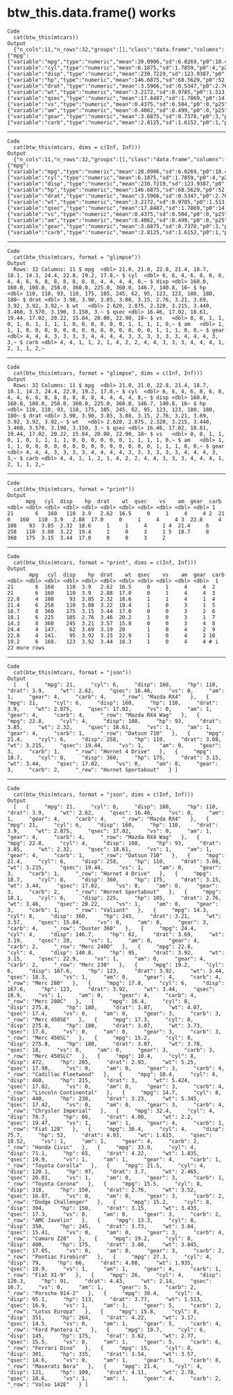 # btw_this.data.frame() works

    Code
      cat(btw_this(mtcars))
    Output
      {"n_cols":11,"n_rows":32,"groups":[],"class":"data.frame","columns":{"mpg":{"variable":"mpg","type":"numeric","mean":20.0906,"sd":6.0269,"p0":10.4,"p25":15.425,"p50":19.2,"p75":22.8,"p100":33.9},"cyl":{"variable":"cyl","type":"numeric","mean":6.1875,"sd":1.7859,"p0":4,"p25":4,"p50":6,"p75":8,"p100":8},"disp":{"variable":"disp","type":"numeric","mean":230.7219,"sd":123.9387,"p0":71.1,"p25":120.825,"p50":196.3,"p75":326,"p100":472},"hp":{"variable":"hp","type":"numeric","mean":146.6875,"sd":68.5629,"p0":52,"p25":96.5,"p50":123,"p75":180,"p100":335},"drat":{"variable":"drat","type":"numeric","mean":3.5966,"sd":0.5347,"p0":2.76,"p25":3.08,"p50":3.695,"p75":3.92,"p100":4.93},"wt":{"variable":"wt","type":"numeric","mean":3.2172,"sd":0.9785,"p0":1.513,"p25":2.5812,"p50":3.325,"p75":3.61,"p100":5.424},"qsec":{"variable":"qsec","type":"numeric","mean":17.8487,"sd":1.7869,"p0":14.5,"p25":16.8925,"p50":17.71,"p75":18.9,"p100":22.9},"vs":{"variable":"vs","type":"numeric","mean":0.4375,"sd":0.504,"p0":0,"p25":0,"p50":0,"p75":1,"p100":1},"am":{"variable":"am","type":"numeric","mean":0.4062,"sd":0.499,"p0":0,"p25":0,"p50":0,"p75":1,"p100":1},"gear":{"variable":"gear","type":"numeric","mean":3.6875,"sd":0.7378,"p0":3,"p25":3,"p50":4,"p75":4,"p100":5},"carb":{"variable":"carb","type":"numeric","mean":2.8125,"sd":1.6152,"p0":1,"p25":2,"p50":2,"p75":4,"p100":8}}}

---

    Code
      cat(btw_this(mtcars, dims = c(Inf, Inf)))
    Output
      {"n_cols":11,"n_rows":32,"groups":[],"class":"data.frame","columns":{"mpg":{"variable":"mpg","type":"numeric","mean":20.0906,"sd":6.0269,"p0":10.4,"p25":15.425,"p50":19.2,"p75":22.8,"p100":33.9},"cyl":{"variable":"cyl","type":"numeric","mean":6.1875,"sd":1.7859,"p0":4,"p25":4,"p50":6,"p75":8,"p100":8},"disp":{"variable":"disp","type":"numeric","mean":230.7219,"sd":123.9387,"p0":71.1,"p25":120.825,"p50":196.3,"p75":326,"p100":472},"hp":{"variable":"hp","type":"numeric","mean":146.6875,"sd":68.5629,"p0":52,"p25":96.5,"p50":123,"p75":180,"p100":335},"drat":{"variable":"drat","type":"numeric","mean":3.5966,"sd":0.5347,"p0":2.76,"p25":3.08,"p50":3.695,"p75":3.92,"p100":4.93},"wt":{"variable":"wt","type":"numeric","mean":3.2172,"sd":0.9785,"p0":1.513,"p25":2.5812,"p50":3.325,"p75":3.61,"p100":5.424},"qsec":{"variable":"qsec","type":"numeric","mean":17.8487,"sd":1.7869,"p0":14.5,"p25":16.8925,"p50":17.71,"p75":18.9,"p100":22.9},"vs":{"variable":"vs","type":"numeric","mean":0.4375,"sd":0.504,"p0":0,"p25":0,"p50":0,"p75":1,"p100":1},"am":{"variable":"am","type":"numeric","mean":0.4062,"sd":0.499,"p0":0,"p25":0,"p50":0,"p75":1,"p100":1},"gear":{"variable":"gear","type":"numeric","mean":3.6875,"sd":0.7378,"p0":3,"p25":3,"p50":4,"p75":4,"p100":5},"carb":{"variable":"carb","type":"numeric","mean":2.8125,"sd":1.6152,"p0":1,"p25":2,"p50":2,"p75":4,"p100":8}}}

---

    Code
      cat(btw_this(mtcars, format = "glimpse"))
    Output
      Rows: 32 Columns: 11 $ mpg  <dbl> 21.0, 21.0, 22.8, 21.4, 18.7, 18.1, 14.3, 24.4, 22.8, 19.2, 17.8,~ $ cyl  <dbl> 6, 6, 4, 6, 8, 6, 8, 4, 4, 6, 6, 8, 8, 8, 8, 8, 8, 4, 4, 4, 4, 8,~ $ disp <dbl> 160.0, 160.0, 108.0, 258.0, 360.0, 225.0, 360.0, 146.7, 140.8, 16~ $ hp   <dbl> 110, 110, 93, 110, 175, 105, 245, 62, 95, 123, 123, 180, 180, 180~ $ drat <dbl> 3.90, 3.90, 3.85, 3.08, 3.15, 2.76, 3.21, 3.69, 3.92, 3.92, 3.92,~ $ wt   <dbl> 2.620, 2.875, 2.320, 3.215, 3.440, 3.460, 3.570, 3.190, 3.150, 3.~ $ qsec <dbl> 16.46, 17.02, 18.61, 19.44, 17.02, 20.22, 15.84, 20.00, 22.90, 18~ $ vs   <dbl> 0, 0, 1, 1, 0, 1, 0, 1, 1, 1, 1, 0, 0, 0, 0, 0, 0, 1, 1, 1, 1, 0,~ $ am   <dbl> 1, 1, 1, 0, 0, 0, 0, 0, 0, 0, 0, 0, 0, 0, 0, 0, 0, 1, 1, 1, 0, 0,~ $ gear <dbl> 4, 4, 4, 3, 3, 3, 3, 4, 4, 4, 4, 3, 3, 3, 3, 3, 3, 4, 4, 4, 3, 3,~ $ carb <dbl> 4, 4, 1, 1, 2, 1, 4, 2, 2, 4, 4, 3, 3, 3, 4, 4, 4, 1, 2, 1, 1, 2,~

---

    Code
      cat(btw_this(mtcars, format = "glimpse", dims = c(Inf, Inf)))
    Output
      Rows: 32 Columns: 11 $ mpg  <dbl> 21.0, 21.0, 22.8, 21.4, 18.7, 18.1, 14.3, 24.4, 22.8, 19.2, 17.8,~ $ cyl  <dbl> 6, 6, 4, 6, 8, 6, 8, 4, 4, 6, 6, 8, 8, 8, 8, 8, 8, 4, 4, 4, 4, 8,~ $ disp <dbl> 160.0, 160.0, 108.0, 258.0, 360.0, 225.0, 360.0, 146.7, 140.8, 16~ $ hp   <dbl> 110, 110, 93, 110, 175, 105, 245, 62, 95, 123, 123, 180, 180, 180~ $ drat <dbl> 3.90, 3.90, 3.85, 3.08, 3.15, 2.76, 3.21, 3.69, 3.92, 3.92, 3.92,~ $ wt   <dbl> 2.620, 2.875, 2.320, 3.215, 3.440, 3.460, 3.570, 3.190, 3.150, 3.~ $ qsec <dbl> 16.46, 17.02, 18.61, 19.44, 17.02, 20.22, 15.84, 20.00, 22.90, 18~ $ vs   <dbl> 0, 0, 1, 1, 0, 1, 0, 1, 1, 1, 1, 0, 0, 0, 0, 0, 0, 1, 1, 1, 1, 0,~ $ am   <dbl> 1, 1, 1, 0, 0, 0, 0, 0, 0, 0, 0, 0, 0, 0, 0, 0, 0, 1, 1, 1, 0, 0,~ $ gear <dbl> 4, 4, 4, 3, 3, 3, 3, 4, 4, 4, 4, 3, 3, 3, 3, 3, 3, 4, 4, 4, 3, 3,~ $ carb <dbl> 4, 4, 1, 1, 2, 1, 4, 2, 2, 4, 4, 3, 3, 3, 4, 4, 4, 1, 2, 1, 1, 2,~

---

    Code
      cat(btw_this(mtcars, format = "print"))
    Output
          mpg   cyl  disp    hp  drat    wt  qsec    vs    am  gear  carb   <dbl> <dbl> <dbl> <dbl> <dbl> <dbl> <dbl> <dbl> <dbl> <dbl> <dbl> 1  21       6   160   110  3.9   2.62  16.5     0     1     4     4 2  21       6   160   110  3.9   2.88  17.0     0     1     4     4 3  22.8     4   108    93  3.85  2.32  18.6     1     1     4     1 4  21.4     6   258   110  3.08  3.22  19.4     1     0     3     1 5  18.7     8   360   175  3.15  3.44  17.0     0     0     3     2

---

    Code
      cat(btw_this(mtcars, format = "print", dims = c(Inf, Inf)))
    Output
           mpg   cyl  disp    hp  drat    wt  qsec    vs    am  gear  carb    <dbl> <dbl> <dbl> <dbl> <dbl> <dbl> <dbl> <dbl> <dbl> <dbl> <dbl>  1  21       6  160    110  3.9   2.62  16.5     0     1     4     4  2  21       6  160    110  3.9   2.88  17.0     0     1     4     4  3  22.8     4  108     93  3.85  2.32  18.6     1     1     4     1  4  21.4     6  258    110  3.08  3.22  19.4     1     0     3     1  5  18.7     8  360    175  3.15  3.44  17.0     0     0     3     2  6  18.1     6  225    105  2.76  3.46  20.2     1     0     3     1  7  14.3     8  360    245  3.21  3.57  15.8     0     0     3     4  8  24.4     4  147.    62  3.69  3.19  20       1     0     4     2  9  22.8     4  141.    95  3.92  3.15  22.9     1     0     4     2 10  19.2     6  168.   123  3.92  3.44  18.3     1     0     4     4 # i 22 more rows

---

    Code
      cat(btw_this(mtcars, format = "json"))
    Output
      [   {     "mpg": 21,     "cyl": 6,     "disp": 160,     "hp": 110,     "drat": 3.9,     "wt": 2.62,     "qsec": 16.46,     "vs": 0,     "am": 1,     "gear": 4,     "carb": 4,     "_row": "Mazda RX4"   },   {     "mpg": 21,     "cyl": 6,     "disp": 160,     "hp": 110,     "drat": 3.9,     "wt": 2.875,     "qsec": 17.02,     "vs": 0,     "am": 1,     "gear": 4,     "carb": 4,     "_row": "Mazda RX4 Wag"   },   {     "mpg": 22.8,     "cyl": 4,     "disp": 108,     "hp": 93,     "drat": 3.85,     "wt": 2.32,     "qsec": 18.61,     "vs": 1,     "am": 1,     "gear": 4,     "carb": 1,     "_row": "Datsun 710"   },   {     "mpg": 21.4,     "cyl": 6,     "disp": 258,     "hp": 110,     "drat": 3.08,     "wt": 3.215,     "qsec": 19.44,     "vs": 1,     "am": 0,     "gear": 3,     "carb": 1,     "_row": "Hornet 4 Drive"   },   {     "mpg": 18.7,     "cyl": 8,     "disp": 360,     "hp": 175,     "drat": 3.15,     "wt": 3.44,     "qsec": 17.02,     "vs": 0,     "am": 0,     "gear": 3,     "carb": 2,     "_row": "Hornet Sportabout"   } ] 

---

    Code
      cat(btw_this(mtcars, format = "json", dims = c(Inf, Inf)))
    Output
      [   {     "mpg": 21,     "cyl": 6,     "disp": 160,     "hp": 110,     "drat": 3.9,     "wt": 2.62,     "qsec": 16.46,     "vs": 0,     "am": 1,     "gear": 4,     "carb": 4,     "_row": "Mazda RX4"   },   {     "mpg": 21,     "cyl": 6,     "disp": 160,     "hp": 110,     "drat": 3.9,     "wt": 2.875,     "qsec": 17.02,     "vs": 0,     "am": 1,     "gear": 4,     "carb": 4,     "_row": "Mazda RX4 Wag"   },   {     "mpg": 22.8,     "cyl": 4,     "disp": 108,     "hp": 93,     "drat": 3.85,     "wt": 2.32,     "qsec": 18.61,     "vs": 1,     "am": 1,     "gear": 4,     "carb": 1,     "_row": "Datsun 710"   },   {     "mpg": 21.4,     "cyl": 6,     "disp": 258,     "hp": 110,     "drat": 3.08,     "wt": 3.215,     "qsec": 19.44,     "vs": 1,     "am": 0,     "gear": 3,     "carb": 1,     "_row": "Hornet 4 Drive"   },   {     "mpg": 18.7,     "cyl": 8,     "disp": 360,     "hp": 175,     "drat": 3.15,     "wt": 3.44,     "qsec": 17.02,     "vs": 0,     "am": 0,     "gear": 3,     "carb": 2,     "_row": "Hornet Sportabout"   },   {     "mpg": 18.1,     "cyl": 6,     "disp": 225,     "hp": 105,     "drat": 2.76,     "wt": 3.46,     "qsec": 20.22,     "vs": 1,     "am": 0,     "gear": 3,     "carb": 1,     "_row": "Valiant"   },   {     "mpg": 14.3,     "cyl": 8,     "disp": 360,     "hp": 245,     "drat": 3.21,     "wt": 3.57,     "qsec": 15.84,     "vs": 0,     "am": 0,     "gear": 3,     "carb": 4,     "_row": "Duster 360"   },   {     "mpg": 24.4,     "cyl": 4,     "disp": 146.7,     "hp": 62,     "drat": 3.69,     "wt": 3.19,     "qsec": 20,     "vs": 1,     "am": 0,     "gear": 4,     "carb": 2,     "_row": "Merc 240D"   },   {     "mpg": 22.8,     "cyl": 4,     "disp": 140.8,     "hp": 95,     "drat": 3.92,     "wt": 3.15,     "qsec": 22.9,     "vs": 1,     "am": 0,     "gear": 4,     "carb": 2,     "_row": "Merc 230"   },   {     "mpg": 19.2,     "cyl": 6,     "disp": 167.6,     "hp": 123,     "drat": 3.92,     "wt": 3.44,     "qsec": 18.3,     "vs": 1,     "am": 0,     "gear": 4,     "carb": 4,     "_row": "Merc 280"   },   {     "mpg": 17.8,     "cyl": 6,     "disp": 167.6,     "hp": 123,     "drat": 3.92,     "wt": 3.44,     "qsec": 18.9,     "vs": 1,     "am": 0,     "gear": 4,     "carb": 4,     "_row": "Merc 280C"   },   {     "mpg": 16.4,     "cyl": 8,     "disp": 275.8,     "hp": 180,     "drat": 3.07,     "wt": 4.07,     "qsec": 17.4,     "vs": 0,     "am": 0,     "gear": 3,     "carb": 3,     "_row": "Merc 450SE"   },   {     "mpg": 17.3,     "cyl": 8,     "disp": 275.8,     "hp": 180,     "drat": 3.07,     "wt": 3.73,     "qsec": 17.6,     "vs": 0,     "am": 0,     "gear": 3,     "carb": 3,     "_row": "Merc 450SL"   },   {     "mpg": 15.2,     "cyl": 8,     "disp": 275.8,     "hp": 180,     "drat": 3.07,     "wt": 3.78,     "qsec": 18,     "vs": 0,     "am": 0,     "gear": 3,     "carb": 3,     "_row": "Merc 450SLC"   },   {     "mpg": 10.4,     "cyl": 8,     "disp": 472,     "hp": 205,     "drat": 2.93,     "wt": 5.25,     "qsec": 17.98,     "vs": 0,     "am": 0,     "gear": 3,     "carb": 4,     "_row": "Cadillac Fleetwood"   },   {     "mpg": 10.4,     "cyl": 8,     "disp": 460,     "hp": 215,     "drat": 3,     "wt": 5.424,     "qsec": 17.82,     "vs": 0,     "am": 0,     "gear": 3,     "carb": 4,     "_row": "Lincoln Continental"   },   {     "mpg": 14.7,     "cyl": 8,     "disp": 440,     "hp": 230,     "drat": 3.23,     "wt": 5.345,     "qsec": 17.42,     "vs": 0,     "am": 0,     "gear": 3,     "carb": 4,     "_row": "Chrysler Imperial"   },   {     "mpg": 32.4,     "cyl": 4,     "disp": 78.7,     "hp": 66,     "drat": 4.08,     "wt": 2.2,     "qsec": 19.47,     "vs": 1,     "am": 1,     "gear": 4,     "carb": 1,     "_row": "Fiat 128"   },   {     "mpg": 30.4,     "cyl": 4,     "disp": 75.7,     "hp": 52,     "drat": 4.93,     "wt": 1.615,     "qsec": 18.52,     "vs": 1,     "am": 1,     "gear": 4,     "carb": 2,     "_row": "Honda Civic"   },   {     "mpg": 33.9,     "cyl": 4,     "disp": 71.1,     "hp": 65,     "drat": 4.22,     "wt": 1.835,     "qsec": 19.9,     "vs": 1,     "am": 1,     "gear": 4,     "carb": 1,     "_row": "Toyota Corolla"   },   {     "mpg": 21.5,     "cyl": 4,     "disp": 120.1,     "hp": 97,     "drat": 3.7,     "wt": 2.465,     "qsec": 20.01,     "vs": 1,     "am": 0,     "gear": 3,     "carb": 1,     "_row": "Toyota Corona"   },   {     "mpg": 15.5,     "cyl": 8,     "disp": 318,     "hp": 150,     "drat": 2.76,     "wt": 3.52,     "qsec": 16.87,     "vs": 0,     "am": 0,     "gear": 3,     "carb": 2,     "_row": "Dodge Challenger"   },   {     "mpg": 15.2,     "cyl": 8,     "disp": 304,     "hp": 150,     "drat": 3.15,     "wt": 3.435,     "qsec": 17.3,     "vs": 0,     "am": 0,     "gear": 3,     "carb": 2,     "_row": "AMC Javelin"   },   {     "mpg": 13.3,     "cyl": 8,     "disp": 350,     "hp": 245,     "drat": 3.73,     "wt": 3.84,     "qsec": 15.41,     "vs": 0,     "am": 0,     "gear": 3,     "carb": 4,     "_row": "Camaro Z28"   },   {     "mpg": 19.2,     "cyl": 8,     "disp": 400,     "hp": 175,     "drat": 3.08,     "wt": 3.845,     "qsec": 17.05,     "vs": 0,     "am": 0,     "gear": 3,     "carb": 2,     "_row": "Pontiac Firebird"   },   {     "mpg": 27.3,     "cyl": 4,     "disp": 79,     "hp": 66,     "drat": 4.08,     "wt": 1.935,     "qsec": 18.9,     "vs": 1,     "am": 1,     "gear": 4,     "carb": 1,     "_row": "Fiat X1-9"   },   {     "mpg": 26,     "cyl": 4,     "disp": 120.3,     "hp": 91,     "drat": 4.43,     "wt": 2.14,     "qsec": 16.7,     "vs": 0,     "am": 1,     "gear": 5,     "carb": 2,     "_row": "Porsche 914-2"   },   {     "mpg": 30.4,     "cyl": 4,     "disp": 95.1,     "hp": 113,     "drat": 3.77,     "wt": 1.513,     "qsec": 16.9,     "vs": 1,     "am": 1,     "gear": 5,     "carb": 2,     "_row": "Lotus Europa"   },   {     "mpg": 15.8,     "cyl": 8,     "disp": 351,     "hp": 264,     "drat": 4.22,     "wt": 3.17,     "qsec": 14.5,     "vs": 0,     "am": 1,     "gear": 5,     "carb": 4,     "_row": "Ford Pantera L"   },   {     "mpg": 19.7,     "cyl": 6,     "disp": 145,     "hp": 175,     "drat": 3.62,     "wt": 2.77,     "qsec": 15.5,     "vs": 0,     "am": 1,     "gear": 5,     "carb": 6,     "_row": "Ferrari Dino"   },   {     "mpg": 15,     "cyl": 8,     "disp": 301,     "hp": 335,     "drat": 3.54,     "wt": 3.57,     "qsec": 14.6,     "vs": 0,     "am": 1,     "gear": 5,     "carb": 8,     "_row": "Maserati Bora"   },   {     "mpg": 21.4,     "cyl": 4,     "disp": 121,     "hp": 109,     "drat": 4.11,     "wt": 2.78,     "qsec": 18.6,     "vs": 1,     "am": 1,     "gear": 4,     "carb": 2,     "_row": "Volvo 142E"   } ] 

